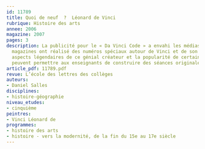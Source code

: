 ```yaml
---
id: 11789
title: Quoi de neuf  ?  Léonard de Vinci
rubrique: Histoire des arts
annee: 2006
magazine: 2007
pages: 3
description: La publicité pour le « Da Vinci Code » a envahi les médias. De nombreux
  magazines ont réalisé des numéros spéciaux autour de Vinci et de son œuvre. Les
  aspects légendaires de ce génial créateur et la popularité de certaines de ses œuvres
  peuvent permettre aux enseignants de construire des séances originales.
article_pdf: 11789.pdf
revue: L’école des lettres des collèges
auteurs:
- Daniel Salles
disciplines:
- histoire-géographie
niveau_etudes:
- cinquième
peintres:
- Vinci Léonard de
programmes:
- histoire des arts
- histoire - vers la modernité, de la fin du 15e au 17e siècle
---
```

